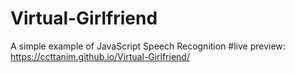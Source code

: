 # Virtual-Girlfriend
A simple example of JavaScript Speech Recognition
#live preview: https://ccttanim.github.io/Virtual-Girlfriend/
